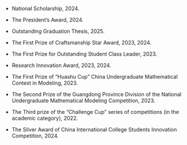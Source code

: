
- National Scholarship, 2024.

- The President’s Award, 2024.

- Outstanding Graduation Thesis, 2025.

- The First Prize of Craftsmanship Star Award, 2023, 2024.

- The First Prize for Outstanding Student Class Leader, 2023.

- Research Innovation Award, 2023, 2024.

- The First Prize of “Huashu Cup” China Undergraduate Mathematical Contest in Modeling, 2023.

- The Second Prize of the Guangdong Province Division of the National Undergraduate Mathematical Modeling Competition, 2023.

- The Third prize of the “Challenge Cup” series of competitions (in the academic category), 2022.

- The Silver Award of China International College Students Innovation Competition, 2024.